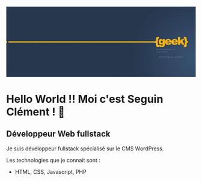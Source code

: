 ![Cover](https://github.com/ClementS03/ClementS03/blob/master/img/geek-dev-codeur.jpg)
# Hello World !! Moi c'est Seguin Clément ! 👋
## Développeur Web fullstack

Je suis développeur fullstack spécialisé sur le CMS WordPress.

Les technologies que je connait sont : 

- HTML, CSS, Javascript, PHP 


